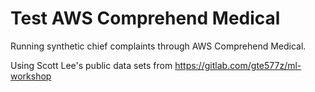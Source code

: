 # Test AWS Comprehend Medical

Running synthetic chief complaints through AWS Comprehend Medical.

Using Scott Lee's public data sets from <https://gitlab.com/gte577z/ml-workshop>
